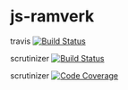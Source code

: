# js-ramverk

travis
[![Build Status](https://travis-ci.org/knasenn/jsramverk_kmom04_back.svg?branch=master)](https://travis-ci.org/knasenn/jsramverk_kmom04_back)



scrutinizer [![Build Status](https://scrutinizer-ci.com/g/knasenn/jsramverk_kmom04_back/badges/build.png?b=master)](https://scrutinizer-ci.com/g/knasenn/jsramverk_kmom04_back/build-status/master)





scrutinizer [![Code Coverage](https://scrutinizer-ci.com/g/knasenn/jsramverk_kmom04_back/badges/coverage.png?b=master)](https://scrutinizer-ci.com/g/knasenn/jsramverk_kmom04_back/?branch=master)
